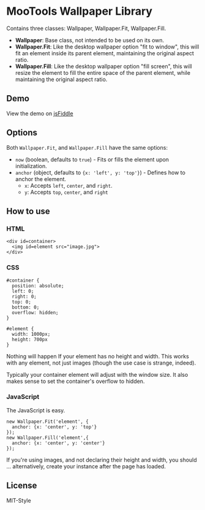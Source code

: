 MooTools Wallpaper Library
==========================

Contains three classes: Wallpaper, Wallpaper.Fit, Wallpaper.Fill.

- __Wallpaper__: Base class, not intended to be used on its own.
- __Wallpaper.Fit__: Like the desktop wallpaper option "fit to window", this will fit an element inside its parent element, maintaining the original aspect ratio.
- __Wallpaper.Fill__: Like the desktop wallpaper option "fill screen", this will resize the element to fill the entire space of the parent element, while maintaining the original aspect ratio.

Demo
----

View the demo on [jsFiddle](http://jsfiddle.net/rpflorence/A7VNN/)

Options
-------

Both `Wallpaper.Fit`, and `Wallpaper.Fill` have the same options:

- `now` (boolean, defaults to `true`) - Fits or fills the element upon initialization.
- `anchor` (object, defaults to `{x: 'left', y: 'top'}`) - Defines how to anchor the element.
  - `x`: Accepts `left`, `center`, and `right`.
  - `y`: Accepts `top`, `center`, and `right`

How to use
----------

### HTML

    <div id=container>
      <img id=element src="image.jpg">
    </div>

### CSS

    #container {
      position: absolute;
      left: 0;
      right: 0;
      top: 0;
      bottom: 0;
      overflow: hidden;
    }
    
    #element {
      width: 1000px; 
      height: 700px
    }

Nothing will happen If your element has no height and width.  This works with any element, not just images (though the use case is strange, indeed).

Typically your container element will adjust with the window size.  It also makes sense to set the container's overflow to hidden.

### JavaScript

The JavaScript is easy.

    new Wallpaper.Fit('element', {
      anchor: {x: 'center', y: 'top'}
    });
    new Wallpaper.Fill('element',{
      anchor: {x: 'center', y: 'center'}
    });

If you're using images, and not declaring their height and width, you should ... alternatively, create your instance after the page has loaded.

License
-------

MIT-Style